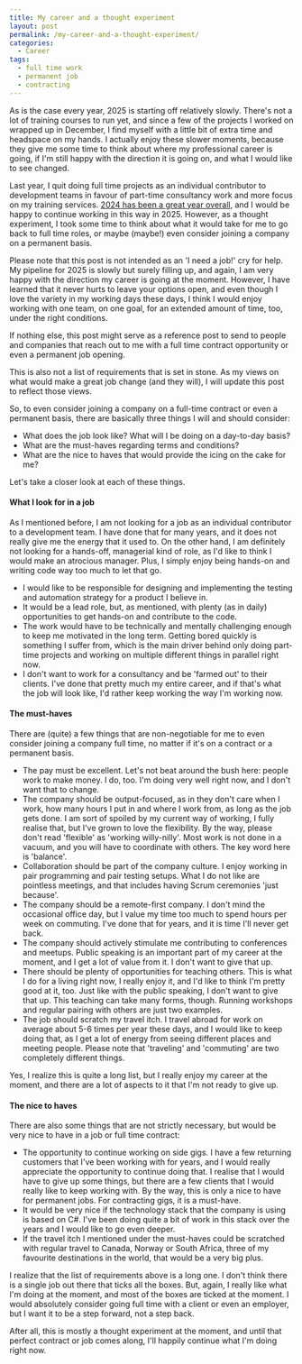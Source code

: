 ```yaml
---
title: My career and a thought experiment
layout: post
permalink: /my-career-and-a-thought-experiment/
categories:
  - Career
tags:
  - full time work
  - permanent job
  - contracting
---
```

As is the case every year, 2025 is starting off relatively slowly. There's not a lot of training courses to run yet, and since a few of the projects I worked on wrapped up in December, I find myself with a little bit of extra time and headspace on my hands. I actually enjoy these slower moments, because they give me some time to think about where my professional career is going, if I'm still happy with the direction it is going on, and what I would like to see changed.

Last year, I quit doing full time projects as an individual contributor to development teams in favour of part-time consultancy work and more focus on my training services. [2024 has been a great year overall](/2024-a-year-in-review/), and I would be happy to continue working in this way in 2025. However, as a thought experiment, I took some time to think about what it would take for me to go back to full time roles, or maybe (maybe!) even consider joining a company on a permanent basis.

Please note that this post is not intended as an 'I need a job!' cry for help. My pipeline for 2025 is slowly but surely filling up, and again, I am very happy with the direction my career is going at the moment. However, I have learned that it never hurts to leave your options open, and even though I love the variety in my working days these days, I think I would enjoy working with one team, on one goal, for an extended amount of time, too, under the right conditions.

If nothing else, this post might serve as a reference post to send to people and companies that reach out to me with a full time contract opportunity or even a permanent job opening.

This is also not a list of requirements that is set in stone. As my views on what would make a great job change (and they will), I will update this post to reflect those views.

So, to even consider joining a company on a full-time contract or even a permanent basis, there are basically three things I will and should consider:

* What does the job look like? What will I be doing on a day-to-day basis?
* What are the must-haves regarding terms and conditions?
* What are the nice to haves that would provide the icing on the cake for me?

Let's take a closer look at each of these things.

#### What I look for in a job

As I mentioned before, I am not looking for a job as an individual contributor to a development team. I have done that for many years, and it does not really give me the energy that it used to. On the other hand, I am definitely not looking for a hands-off, managerial kind of role, as I'd like to think I would make an atrocious manager. Plus, I simply enjoy being hands-on and writing code way too much to let that go.

* I would like to be responsible for designing and implementing the testing and automation strategy for a product I believe in.
* It would be a lead role, but, as mentioned, with plenty (as in daily) opportunities to get hands-on and contribute to the code.
* The work would have to be technically and mentally challenging enough to keep me motivated in the long term. Getting bored quickly is something I suffer from, which is the main driver behind only doing part-time projects and working on multiple different things in parallel right now.
* I don't want to work for a consultancy and be 'farmed out' to their clients. I've done that pretty much my entire career, and if that's what the job will look like, I'd rather keep working the way I'm working now.

#### The must-haves

There are (quite) a few things that are non-negotiable for me to even consider joining a company full time, no matter if it's on a contract or a permanent basis.

* The pay must be excellent. Let's not beat around the bush here: people work to make money. I do, too. I'm doing very well right now, and I don't want that to change.
* The company should be output-focused, as in they don't care when I work, how many hours I put in and where I work from, as long as the job gets done. I am sort of spoiled by my current way of working, I fully realise that, but I've grown to love the flexibility. By the way, please don't read 'flexible' as 'working willy-nilly'. Most work is not done in a vacuum, and you will have to coordinate with others. The key word here is 'balance'.
* Collaboration should be part of the company culture. I enjoy working in pair programming and pair testing setups. What I do not like are pointless meetings, and that includes having Scrum ceremonies 'just because'.
* The company should be a remote-first company. I don't mind the occasional office day, but I value my time too much to spend hours per week on commuting. I've done that for years, and it is time I'll never get back.
* The company should actively stimulate me contributing to conferences and meetups. Public speaking is an important part of my career at the moment, and I get a lot of value from it. I don't want to give that up.
* There should be plenty of opportunities for teaching others. This is what I do for a living right now, I really enjoy it, and I'd like to think I'm pretty good at it, too. Just like with the public speaking, I don't want to give that up. This teaching can take many forms, though. Running workshops and regular pairing with others are just two examples.
* The job should scratch my travel itch. I travel abroad for work on average about 5-6 times per year these days, and I would like to keep doing that, as I get a lot of energy from seeing different places and meeting people. Please note that 'traveling' and 'commuting' are two completely different things.

Yes, I realize this is quite a long list, but I really enjoy my career at the moment, and there are a lot of aspects to it that I'm not ready to give up.

#### The nice to haves

There are also some things that are not strictly necessary, but would be very nice to have in a job or full time contract:

* The opportunity to continue working on side gigs. I have a few returning customers that I've been working with for years, and I would really appreciate the opportunity to continue doing that. I realise that I would have to give up some things, but there are a few clients that I would really like to keep working with. By the way, this is only a nice to have for permanent jobs. For contracting gigs, it is a must-have.
* It would be very nice if the technology stack that the company is using is based on C#. I've been doing quite a bit of work in this stack over the years and I would like to go even deeper.
* If the travel itch I mentioned under the must-haves could be scratched with regular travel to Canada, Norway or South Africa, three of my favourite destinations in the world, that would be a very big plus.

I realize that the list of requirements above is a long one. I don't think there is a single job out there that ticks all the boxes. But, again, I really like what I'm doing at the moment, and most of the boxes are ticked at the moment. I would absolutely consider going full time with a client or even an employer, but I want it to be a step forward, not a step back.

After all, this is mostly a thought experiment at the moment, and until that perfect contract or job comes along, I'll happily continue what I'm doing right now.